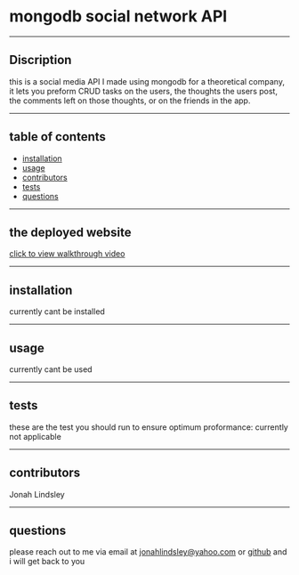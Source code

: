 
  # mongodb social network API  
  ***
  ## Discription 
  
  this is a social media API I made using mongodb for a theoretical company, it lets you preform CRUD tasks on the users, the thoughts the users post, the comments left on those thoughts, or on the friends in the app.   
  ***
  ## table of contents
  * [installation](#installation)
  * [usage](#usage)
  * [contributors](#contributors)
  * [tests](#tests)
  * [questions](#questions)
  ***
  ## the deployed website  
  [click to view walkthrough video](https://drive.google.com/file/d/1VrYnc2GXXqqxD1If8X8vbB_pYGU38bXk/view)
  *** 
  
  ## installation
  currently cant be installed  
  ***
  ## usage
  currently cant be used  
  ***
  ## tests
  these are the test you should run to ensure optimum proformance: currently not applicable  
  ***
  ## contributors 
  Jonah Lindsley  
  ***
  ## questions 
  please reach out to me via email at jonahlindsley@yahoo.com or [github](https://github.com/jonahlindsley) and i will get back to you 
